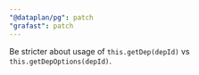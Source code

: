 ```yaml
---
"@dataplan/pg": patch
"grafast": patch
---
```


Be stricter about usage of `this.getDep(depId)` vs `this.getDepOptions(depId)`.
